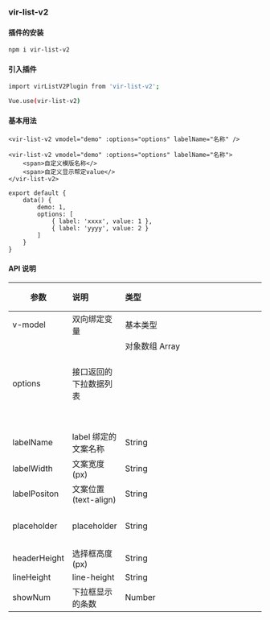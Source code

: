 ### vir-list-v2

#### 插件的安装

```bash
npm i vir-list-v2
```

#### 引入插件

```bash
import virListV2Plugin from 'vir-list-v2';

Vue.use(vir-list-v2)
```

#### 基本用法

```vue
<vir-list-v2 vmodel="demo" :options="options" labelName="名称" />

<vir-list-v2 vmodel="demo" :options="options" labelName="名称">
    <span>自定义模版名称</>
    <span>自定义显示帮定value</>
</vir-list-v2>

export default {
    data() {
        demo: 1,
        options: [
            { label: 'xxxx', value: 1 },
            { label: 'yyyy', value: 2 }
        ]
    }
}
```

#### API 说明

| 参数 | 说明 | 类型 | 默认值 |
| --- | :--- | :--- | :---: |
| v-model | 双向绑定变量 | 基本类型 | - |
| options | 接口返回的下拉数据列表 | 对象数组 Array<Object> | [] |
| labelName | label 绑定的文案名称 | String | '' |
| labelWidth | 文案宽度(px) | String | '72' |
| labelPositon | 文案位置(text-align) | String | 'right' |
| placeholder | placeholder | String | '请选择内容' |
| headerHeight | 选择框高度(px) | String | '30' |
| lineHeight | line-height | String | '30' |
| showNum | 下拉框显示的条数 | Number | 10 |
